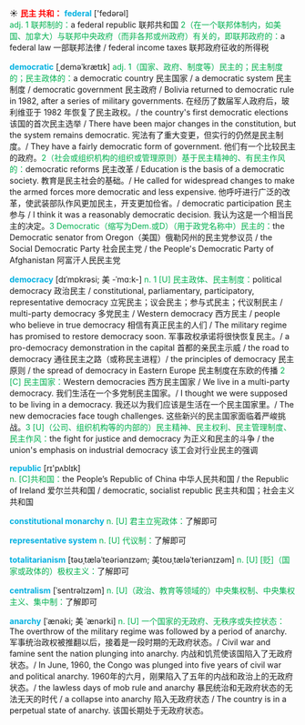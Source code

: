 ☀ <font color="red">**民主 共和：**</font>
<font color="sky blue">**federal**</font> ['fedərəl]  
<font color="#00b050">adj. 1 联邦制的：</font>a federal republic 联邦共和国 <font color="#00b050">2（在一个联邦体制内，如美国、加拿大）与联邦中央政府（而非各邦或州政府）有关的，即联邦政府的：</font>a federal law 一部联邦法律 / federal income taxes 联邦政府征收的所得税
            
<font color="sky blue">**democratic**</font> [ˌdeməˈkrætɪk]
<font color="#00b050">adj. 1（国家、政府、制度等）民主的；民主制度的；民主政体的：</font>a democratic country 民主国家 / a democratic system 民主制度 / democratic government 民主政府 / Bolivia returned to democratic rule in 1982, after a series of military governments. 在经历了数届军人政府后，玻利维亚于 1982 年恢复了民主政权。/ the country's first democratic elections 该国的首次民主选举 / There have been major changes in the constitution, but the system remains democratic. 宪法有了重大变更，但实行的仍然是民主制度。/ They have a fairly democratic form of government. 他们有一个比较民主的政府。<font color="#00b050">2（社会或组织机构的组织或管理原则）基于民主精神的、有民主作风的：</font>democratic reforms 民主改革 / Education is the basis of a democratic society. 教育是民主社会的基础。/ He called for widespread changes to make the armed forces more democratic and less expensive. 他呼吁进行广泛的改革，使武装部队作风更加民主，开支更加俭省。/ democratic participation 民主参与 / I think it was a reasonably democratic decision. 我认为这是一个相当民主的决定。<font color="#00b050">3 Democratic（缩写为Dem.或D）（用于政党名称中）民主的：</font>the Democratic senator from Oregon（美国）俄勒冈州的民主党参议员 / the Social Democratic Party 社会民主党 / the People's Democratic Party of Afghanistan 阿富汗人民民主党

<font color="sky blue">**democracy**</font> [dɪˈmɒkrəsi; 美 -ˈmɑ:k-]
<font color="#00b050">n. 1 [U] 民主政体、民主制度：</font>political democracy 政治民主 / constitutional, parliamentary, participatory, representative democracy 立宪民主；议会民主；参与式民主；代议制民主 / multi-party democracy 多党民主 / Western democracy 西方民主 / people who believe in true democracy 相信有真正民主的人们 / The military regime has promised to restore democracy soon. 军事政权承诺将很快恢复民主。/ a pro-democracy demonstration in the capital 首都的亲民主示威 / the road to democracy 通往民主之路（或称民主进程）/ the principles of democracy 民主原则 / the spread of democracy in Eastern Europe 民主制度在东欧的传播 <font color="#00b050">2 [C] 民主国家：</font>Western democracies 西方民主国家 / We live in a multi-party democracy. 我们生活在一个多党制民主国家。/ I thought we were supposed to be living in a democracy. 我还以为我们应该是生活在一个民主国家里。/ The new democracies face tough challenges. 这些新兴的民主国家面临着严峻挑战。<font color="#00b050">3 [U]（公司、组织机构等的内部的）民主精神、民主权利、民主管理制度、民主作风：</font>the fight for justice and democracy 为正义和民主的斗争 / the union's emphasis on industrial democracy 该工会对行业民主的强调

<font color="sky blue">**republic**</font> [rɪ'pʌblɪk]  
<font color="#00b050">n. [C]共和国：</font>the People’s Republic of China 中华人民共和国 / the Republic of Ireland 爱尔兰共和国 / democratic, socialist republic 民主共和国；社会主义共和国
           
<font color="sky blue">**constitutional monarchy**</font>
<font color="#00b050">n. [U] 君主立宪政体：</font>了解即可

<font color="sky blue">**representative system**</font>
<font color="#00b050">n. [U] 代议制：</font>了解即可

<font color="sky blue">**totalitarianism**</font> [təʊˌtæləˈteəriənɪzəm; 美toʊˌtæləˈteriənɪzəm]
<font color="#00b050">n. [U] [贬]（国家或政体的）极权主义：</font>了解即可

<font color="sky blue">**centralism**</font> [ˈsentrəlɪzəm]
<font color="#00b050">n. [U]（政治、教育等领域的）中央集权制、中央集权主义、集中制：</font>了解即可
           
<font color="sky blue">**anarchy**</font> [ˈænəki; 美 ˈænərki]
<font color="#00b050">n. [U] 一个国家的无政府、无秩序或失控状态：</font>The overthrow of the military regime was followed by a period of anarchy. 军事统治政权被推翻以后，接着是一段时期的无政府状态。/ Civil war and famine sent the nation plunging into anarchy. 内战和饥荒使该国陷入了无政府状态。/ In June, 1960, the Congo was plunged into five years of civil war and political anarchy. 1960年的六月，刚果陷入了五年的内战和政治上的无政府状态。/ the lawless days of mob rule and anarchy 暴民统治和无政府状态的无法无天的时代 / a collapse into anarchy 陷入无政府状态 / The country is in a perpetual state of anarchy. 该国长期处于无政府状态。



